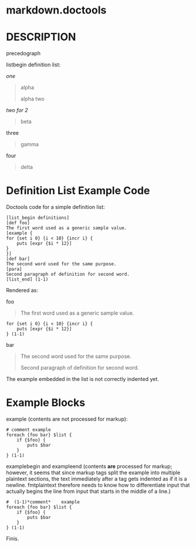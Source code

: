 

# markdown.doctools

# DESCRIPTION

precedograph

listbegin definition list:

*one*

> alpha
> 
> alpha two

*two for 2*

> beta

three

> gamma

four

> delta

# Definition List Example Code

Doctools code for a simple definition list:

	[list_begin definitions]
	[def foo]
	The first word used as a generic sample value.
	[example {
	for {set i 0} {i < 10} {incr i} {
		puts [expr {$i * 12}]
	}
	}]
	[def bar]
	The second word used for the same purpose.
	[para]
	Second paragraph of definition for second word.
	[list_end] (1-1)

Rendered as:

foo

> The first word used as a generic sample value.

	for {set i 0} {i < 10} {incr i} {
		puts [expr {$i * 12}]
	} (1-1)

bar

> The second word used for the same purpose.
> 
> Second paragraph of definition for second word.

The example embedded in the list is not correctly indented yet.

# Example Blocks

example (contents are not processed for markup):

	# comment example
	foreach {foo bar} $list {
		if {$foo} {
			puts $bar
		}
	} (1-1)

examplebegin and exampleend (contents **are** processed for markup; however, it seems that since markup tags split the example into multiple plaintext sections, the text immediately after a tag gets indented as if it is a newline. fmtplaintext therefore needs to know how to differentiate input that actually begins the line from input that starts in the middle of a line.)

	#  (1-1)*comment*	 example
	foreach {foo bar} $list {
		if {$foo} {
			puts $bar
		}
	} (1-1)

Finis.
